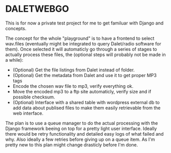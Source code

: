 # DALETWEBGO #

This is for now a private test project for me to get familuar with Django and concepts.

The concept for the whole "playground" is to have a frontend to select wav.files (eventually might be integrated to query Dalet/radio software for them).
Once selected it will automaticly go through a series of stages to actually process these files, the (optional steps will probably not be made in a while):

* (Optional) Get the file listings from Dalet instead of folder.
* (Optional) Get the metadata from Dalet and use it to get proper MP3 tags
* Encode the chosen wav file to mp3, verify everything ok.
* Move the encoded mp3 to a ftp site automaticly, verify size and if possible checksum.
* (Optional) Interface with a shared table with wordpress external db to add data about publised files to make them easily retrievable from the web interface.


The plan is to use a queue manager to do the actual processing with the Django framework beeing on top for a pretty light user interface.
Ideally there would be retry functionality and detailed easy logs of what failed and why. Also ideally a few retries before giving up on a queue item.
As I'm pretty new to this plan might change drasticly before I'm done.
